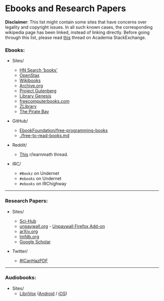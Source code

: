 # Ebooks and Research Papers

**Disclaimer**: This list might contain some sites that have concerns over legality and copyright issues. In all such known cases, the corresponding wikipedia page has been linked, instead of linking directly. Before going through this list, please read [this](https://academia.stackexchange.com/questions/112509/legality-of-downloading-books-from-websites-such-as-library-genesis) thread on Academia StackExchange.

### Ebooks:
- Sites/
    - [HN Search 'books'](https://hn.algolia.com/?dateRange=all&page=0&prefix=true&query=books&sort=byPopularity&type=story)
    - [OpenStax](https://openstax.org/)
    - [Wikibooks](https://en.wikibooks.org/wiki/Main_Page)
    - [Archive.org](https://archive.org/)
    - [Project Gutenberg](https://www.gutenberg.org/)
    - [Library Genesis](http://en.wikipedia.org/wiki/Library_Genesis)
    - [freecomputerbooks.com](http://freecomputerbooks.com/)
    - [ZLibrary](https://b-ok.org/)
    - [The Pirate Bay](https://en.wikipedia.org/wiki/The_Pirate_Bay)

- GitHub/
    - [EbookFoundation/free-programming-books](https://github.com/EbookFoundation/free-programming-books)
    - [./free-to-read-books.md](free-to-read-books.md)

- Reddit/
    - [This](https://www.reddit.com/r/learnmath/comments/8p922p/list_of_websites_ebooks_downloads_etc_for_mobile/?utm_source=share&utm_medium=web2x) r/learnmath thread.

- IRC/
    - `#Bookz` on Undernet
    - `#ebooks` on Undernet
    - `#ebooks` on IRChighway

---

### Research Papers:
- Sites/
    - [Sci-Hub](https://en.wikipedia.org/wiki/Sci-Hub)
    - [unpaywall.org](https://unpaywall.org/) - [Unpaywall Firefox Add-on](https://addons.mozilla.org/en-US/firefox/addon/unpaywall)
    - [arXiv.org](https://arxiv.org/)
    - [lmfdb.org](http://www.lmfdb.org/)
    - [Google Scholar](https://scholar.google.com/)

- Twitter/
    - [#ICanHazPDF](https://en.wikipedia.org/wiki/ICanHazPDF)
    
---

### Audiobooks:
- Sites/
    - [LibriVox](https://librivox.org/) ([Android](https://play.google.com/store/apps/details?id=app.librivox.android&hl=en_US) / [iOS](https://apps.apple.com/us/app/librivox-audio-books/id596159212))
